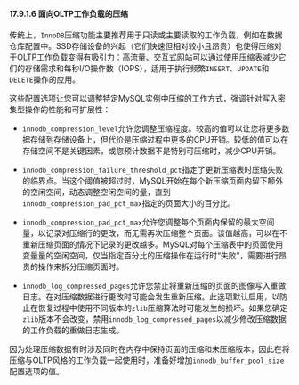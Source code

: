 #### 17.9.1.6 面向OLTP工作负载的压缩

传统上，`InnoDB`压缩功能主要推荐用于只读或主要读取的工作负载，例如在数据仓库配置中。SSD存储设备的兴起（它们快速但相对较小且昂贵）也使得压缩对于OLTP工作负载变得有吸引力：高流量、交互式网站可以通过使用压缩表减少它们的存储需求和每秒I/O操作数（IOPS），适用于执行频繁`INSERT`、`UPDATE`和`DELETE`操作的应用。

这些配置选项让您可以调整特定MySQL实例中压缩的工作方式，强调针对写入密集型操作的性能和可扩展性：

- `innodb_compression_level`允许您调整压缩程度。较高的值可以让您将更多数据存储到存储设备上，但代价是压缩过程中更多的CPU开销。较低的值可以在存储空间不是关键因素，或您预计数据不是特别可压缩时，减少CPU开销。

- `innodb_compression_failure_threshold_pct`指定了更新压缩表时压缩失败的临界点。当这个阈值被超过时，MySQL开始在每个新压缩页面内留下额外的空闲空间，动态调整空闲空间的量，直到`innodb_compression_pad_pct_max`指定的页面大小的百分比。

- `innodb_compression_pad_pct_max`允许您调整每个页面内保留的最大空间量，以记录对压缩行的更改，而无需再次压缩整个页面。该值越高，可以在不重新压缩页面的情况下记录的更改越多。MySQL对每个压缩表中的页面使用变量量的空闲空间，仅当指定百分比的压缩操作在运行时“失败”，需要进行昂贵的操作来拆分压缩页面时。

- `innodb_log_compressed_pages`允许您禁止将重新压缩的页面的图像写入重做日志。在对压缩数据进行更改时可能会发生重新压缩。此选项默认启用，以防止在恢复过程中使用不同版本的`zlib`压缩算法时可能发生的损坏。如果您确定`zlib`版本不会改变，禁用`innodb_log_compressed_pages`以减少修改压缩数据的工作负载的重做日志生成。

因为处理压缩数据有时涉及同时在内存中保持页面的压缩和未压缩版本，因此在将压缩与OLTP风格的工作负载一起使用时，准备好增加`innodb_buffer_pool_size`配置选项的值。